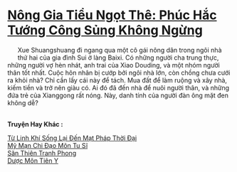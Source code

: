 <a href="https://truyentiki.com/nong-gia-tieu-ngot-the-phuc-hac-tuong-cong-sung-khong-ngung.33600/" title="Nông Gia Tiểu Ngọt Thê: Phúc Hắc Tướng Công Sủng Không Ngừng"><h1>Nông Gia Tiểu Ngọt Thê: Phúc Hắc Tướng Công Sủng Không Ngừng</h1></a><div style="display:table"><img align="right" style="float: left; padding: 10px;" src="https://truyentiki.com/images/story/200x260/33600.jpg" alt="">Xue Shuangshuang đi ngang qua một cô gái nông dân trong ngôi nhà thứ hai của gia đình Sui ở làng Baixi. Có những người cha trung thực, những người vợ hèn nhát, anh trai của Xiao Douding, và một nhóm người thân tốt nhất. Cuộc hôn nhân bị cướp bởi ngôi nhà lớn, còn chồng chưa cưới ra khỏi nhà? Chỉ cần lấy cái này để tách. Mua đất để làm ruộng và xây nhà, kiếm tiền và trở nên giàu có. Ai đó đã đến nhà để nuôi người thân, và những đứa trẻ của Xianggong rất nóng. Này, danh tính của người đàn ông mặt đen không dễ?</div><p><br><b>Truyện Hay Khác :</b></p><a href="https://truyentiki.com/tu-linh-khi-song-lai-den-mat-phap-thoi-dai.33599/" alt="Từ Linh Khí Sống Lại Đến Mạt Pháp Thời Đại">Từ Linh Khí Sống Lại Đến Mạt Pháp Thời Đại</a><br/><a href="https://github.com/nownovels/top500/tree/master/truyenhay/33648/" alt="Mỹ Mạn Chi Đạo Môn Tu Sĩ">Mỹ Mạn Chi Đạo Môn Tu Sĩ</a><br/><a href="https://github.com/nownovels/top500/tree/master/truyenhay/33796/" alt="Săn Thiên Tranh Phong">Săn Thiên Tranh Phong</a><br/><a href="https://github.com/nownovels/top500/tree/master/truyenhay/33948/" alt="Dược Môn Tiên Y">Dược Môn Tiên Y</a><br/>